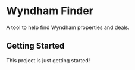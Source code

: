 # Wyndham Finder

A tool to help find Wyndham properties and deals.

## Getting Started

This project is just getting started! 